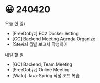 # 😀 240420

오늘 한 일\


* \[FreeDobyz] EC2 Docker Setting
* \[GC] Backend Meeting Agenda Organize
* \[Stevia] 월별 보고서 작성하기

내일 할 일

* \[GC] Backend, Team Meeting
* \[FreeDobyz] Online Meeting
* \[Wafo] Java-Spring 작성 코드 복습
